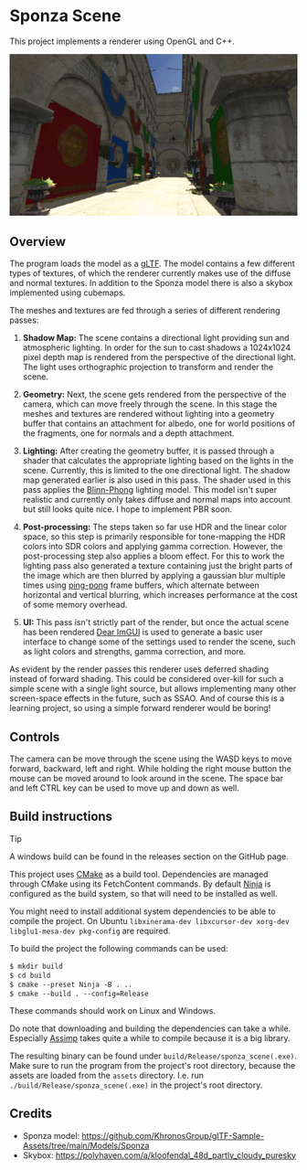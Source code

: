 # Sponza Scene

This project implements a renderer using OpenGL and C++. 

![Screenshot of the Sponza model rendered in daylight](./screenshot.png)

## Overview

The program loads the model as a [gLTF]. The model contains a few
different types of textures, of which the renderer currently makes use of the
diffuse and normal textures.
In addition to the Sponza model there is also a skybox implemented using cubemaps.

The meshes and textures are fed through a series of different rendering passes:

1. **Shadow Map:** The scene contains a directional light providing sun
and atmospheric lighting. In order for the sun to cast shadows a 1024x1024 pixel depth map
is rendered from the perspective of the directional light. The light uses orthographic
projection to transform and render the scene.

2. **Geometry:** Next, the scene gets rendered from the perspective of the camera,
which can move freely through the scene. In this stage the meshes and textures are rendered
without lighting into a geometry buffer that contains an attachment for albedo, one for
world positions of the fragments, one for normals and a depth attachment.

3. **Lighting:** After creating the geometry buffer, it is passed through a shader
that calculates the appropriate lighting based on the lights in the scene. Currently, this is
limited  to the one directional light. The shadow map generated earlier is also used in this pass.
The shader used in this pass applies the [Blinn-Phong] lighting model. This model isn't super realistic
and currently only takes diffuse and normal maps into account but still looks quite nice.
I hope to implement PBR soon.

4. **Post-processing:** The steps taken so far use HDR and the linear color space, so this step
is primarily responsible for tone-mapping the HDR colors into SDR colors and applying gamma
correction. However, the post-processing step also applies a bloom effect. For this to work
the lighting pass also generated a texture containing just the bright parts of the image which
are then blurred by applying a gaussian blur multiple times using [ping-pong] frame buffers, which
alternate between horizontal and vertical blurring, which increases performance at the cost
of some memory overhead.

5. **UI:** This pass isn't strictly part of the render, but once the actual scene has been rendered
[Dear ImGUI] is used to generate a basic user interface to change some of the settings used to render 
the scene, such as light colors and strengths, gamma correction, and more.

As evident by the render passes this renderer uses deferred shading instead of forward shading.
This could be considered over-kill for such a simple scene with a single light source, but allows
implementing many other screen-space effects in the future, such as SSAO. And of course this is a
learning project, so using a simple forward renderer would be boring!

[gLTF]: https://www.khronos.org/gltf/
[Assimp]: https://www.assimp.org/
[Blinn-Phong]: https://en.wikipedia.org/wiki/Blinn%E2%80%93Phong_reflection_model
[ping-pong]: https://en.wikipedia.org/wiki/Ping-pong_scheme
[Dear ImGUI]: https://github.com/ocornut/imgui

## Controls

The camera can be move through the scene using the WASD keys to move forward, backward,
left and right. While holding the right mouse button the mouse can be moved around to 
look around in the scene. The space bar and left CTRL key can be used to move up and down 
as well.

## Build instructions

> [!TIP]
> A windows build can be found in the releases section on the GitHub page.

This project uses [CMake] as a build tool. Dependencies are managed through CMake using its
FetchContent commands.
By default [Ninja] is configured as the build system, so that will need to be installed as well.

You might need to install additional system dependencies to be able to compile the project.
On Ubuntu `libxinerama-dev libxcursor-dev xorg-dev libglu1-mesa-dev pkg-config` are required.

To build the project the following commands can be used:
```
$ mkdir build
$ cd build
$ cmake --preset Ninja -B . ..
$ cmake --build . --config=Release
```
These commands should work on Linux and Windows.

Do note that downloading and building the dependencies can take a while. Especially [Assimp]
takes quite a while to compile because it is a big library.

The resulting binary can be found under `build/Release/sponza_scene(.exe)`. Make sure to run the 
program from the project's root directory, because the assets are loaded from the `assets` directory.
I.e. run `./build/Release/sponza_scene(.exe)` in the project's root directory.

[CMake]: https://cmake.org/
[Ninja]: https://ninja-build.org/

## Credits
 - Sponza model: https://github.com/KhronosGroup/glTF-Sample-Assets/tree/main/Models/Sponza
 - Skybox: https://polyhaven.com/a/kloofendal_48d_partly_cloudy_puresky
